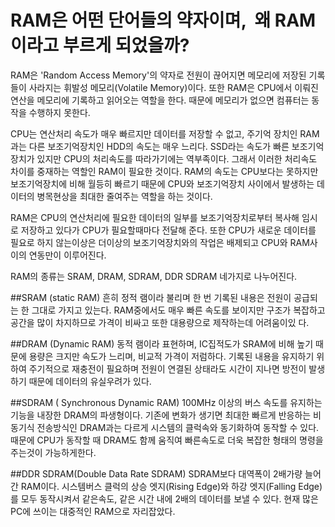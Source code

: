 ﻿# RAM은 어떤 단어들의 약자이며,  왜 RAM이라고 부르게 되었을까?

RAM은 'Random Access Memory'의 약자로 전원이 끊어지면 메모리에 저장된 기록들이 사라지는 휘발성 메모리(Volatile Memory)이다. 또한 RAM은 CPU에서 이뤄진 연산을 메모리에 기록하고 읽어오는 역할을 한다. 때문에 메모리가 없으면 컴퓨터는 동작을 수행하지 못한다. 

CPU는 연산처리 속도가 매우 빠르지만 데이터를 저장할 수 없고, 주기억 장치인 RAM과는 다른 보조기억장치인 HDD의 속도는 매우 느리다. SSD라는 속도가 빠른 보조기억장치가 있지만 CPU의 처리속도를 따라가기에는 역부족이다. 그래서 이러한 처리속도 차이를 중재하는 역할인 RAM이 필요한 것이다. RAM의 속도는 CPU보다는 못하지만 보조기억장치에 비해 월등히 빠르기 때문에 CPU와 보조기억장치 사이에서 발생하는 데이터의 병목현상을 최대한 줄여주는 역할을 하는 것이다.

RAM은 CPU의 연산처리에 필요한 데이터의 일부를 보조기억장치로부터 복사해 임시로 저장하고 있다가 CPU가 필요할때마다 전달해 준다. 또한 CPU가 새로운 데이터를 필요로 하지 않는이상은 더이상의 보조기억장치와의 작업은 배제되고 CPU와 RAM사이의 연동만이 이루어진다.

RAM의 종류는 SRAM, DRAM, SDRAM, DDR SDRAM 네가지로 나누어진다.

##SRAM (static RAM)
   흔히 정적 램이라 불리며 한 번 기록된 내용은 전원이 공급되는 한 그대로 가지고 있는다. RAM중에서도 매우 빠른   속도를 보이지만 구조가 복잡하고 공간을 많이 차지하므로 가격이 비싸고 또한 대용량으로 제작하는데 어려움이있   다.
 
##DRAM (Dynamic RAM)
   동적 램이라 표현하며, IC집적도가 SRAM에 비해 높기 때문에 용량은 크지만 속도가 느리며, 비교적 가격이 저럼하다. 기록된 내용을 유지하기 위하여 주기적으로 재충전이 필요하며 전원이 연결된 상태라도 시간이 지나면 방전이 발생하기 때문에 데이터의 유실우려가 있다.

##SDRAM ( Synchronous Dynamic RAM)
   100MHz 이상의 버스 속도를 유지하는 기능을 내장한 DRAM의 파생형이다. 기존에 변화가 생기면 최대한 빠르게 반응하는 비동기식 전송방식인 DRAM과는 다르게 시스템의 클럭속와 동기화하여 동작할 수 있다. 때문에 CPU가 동작할 때 DRAM도 함께 움직여 빠른속도로 더욱 복잡한 형태의 명령을 주는것이 가능하게한다.

##DDR SDRAM(Double Data Rate SDRAM)
SDRAM보다 대역폭이 2배가량 늘어간 RAM이다. 시스템버스 클럭의 상승 엣지(Rising Edge)와 하강 엣지(Falling Edge)를 모두 동작시켜서 같은속도, 같은 시간 내에 2배의 데이터를 보낼 수 있다. 현재 많은 PC에 쓰이는 대중적인 RAM으로 자리잡았다.